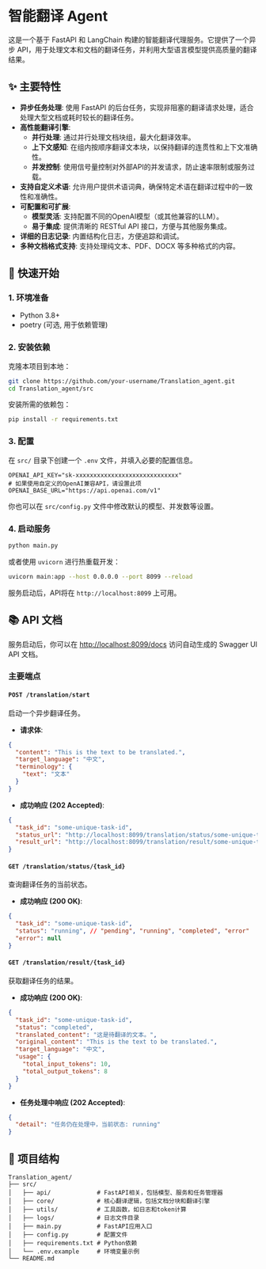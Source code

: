 # 智能翻译 Agent

这是一个基于 FastAPI 和 LangChain 构建的智能翻译代理服务。它提供了一个异步 API，用于处理文本和文档的翻译任务，并利用大型语言模型提供高质量的翻译结果。

## ✨ 主要特性

- **异步任务处理**: 使用 FastAPI 的后台任务，实现非阻塞的翻译请求处理，适合处理大型文档或耗时较长的翻译任务。
- **高性能翻译引擎**:
  - **并行处理**: 通过并行处理文档块组，最大化翻译效率。
  - **上下文感知**: 在组内按顺序翻译文本块，以保持翻译的连贯性和上下文准确性。
  - **并发控制**: 使用信号量控制对外部API的并发请求，防止速率限制或服务过载。
- **支持自定义术语**: 允许用户提供术语词典，确保特定术语在翻译过程中的一致性和准确性。
- **可配置和可扩展**:
  - **模型灵活**: 支持配置不同的OpenAI模型（或其他兼容的LLM）。
  - **易于集成**: 提供清晰的 RESTful API 接口，方便与其他服务集成。
- **详细的日志记录**: 内置结构化日志，方便追踪和调试。
- **多种文档格式支持**: 支持处理纯文本、PDF、DOCX 等多种格式的内容。

## 🚀 快速开始

### 1. 环境准备

- Python 3.8+
- poetry (可选, 用于依赖管理)

### 2. 安装依赖

克隆本项目到本地：
```bash
git clone https://github.com/your-username/Translation_agent.git
cd Translation_agent/src
```

安装所需的依赖包：
```bash
pip install -r requirements.txt
```

### 3. 配置

在 `src/` 目录下创建一个 `.env` 文件，并填入必要的配置信息。

```env
OPENAI_API_KEY="sk-xxxxxxxxxxxxxxxxxxxxxxxxxxxxx"
# 如果使用自定义的OpenAI兼容API，请设置此项
OPENAI_BASE_URL="https://api.openai.com/v1" 
```

你也可以在 `src/config.py` 文件中修改默认的模型、并发数等设置。

### 4. 启动服务

```bash
python main.py
```
或者使用 `uvicorn` 进行热重载开发：
```bash
uvicorn main:app --host 0.0.0.0 --port 8099 --reload
```
服务启动后，API将在 `http://localhost:8099` 上可用。

## 📚 API 文档

服务启动后，你可以在 [http://localhost:8099/docs](http://localhost:8099/docs) 访问自动生成的 Swagger UI API 文档。

### 主要端点

#### `POST /translation/start`

启动一个异步翻译任务。

- **请求体**:
```json
{
  "content": "This is the text to be translated.",
  "target_language": "中文",
  "terminology": {
    "text": "文本"
  }
}
```
- **成功响应 (202 Accepted)**:
```json
{
  "task_id": "some-unique-task-id",
  "status_url": "http://localhost:8099/translation/status/some-unique-task-id",
  "result_url": "http://localhost:8099/translation/result/some-unique-task-id"
}
```

#### `GET /translation/status/{task_id}`

查询翻译任务的当前状态。

- **成功响应 (200 OK)**:
```json
{
  "task_id": "some-unique-task-id",
  "status": "running", // "pending", "running", "completed", "error"
  "error": null
}
```

#### `GET /translation/result/{task_id}`

获取翻译任务的结果。

- **成功响应 (200 OK)**:
```json
{
  "task_id": "some-unique-task-id",
  "status": "completed",
  "translated_content": "这是待翻译的文本。",
  "original_content": "This is the text to be translated.",
  "target_language": "中文",
  "usage": {
    "total_input_tokens": 10,
    "total_output_tokens": 8
  }
}
```

- **任务处理中响应 (202 Accepted)**:
```json
{
  "detail": "任务仍在处理中，当前状态: running"
}
```

## 📝 项目结构
```
Translation_agent/
├── src/
│   ├── api/             # FastAPI相关，包括模型、服务和任务管理器
│   ├── core/            # 核心翻译逻辑，包括文档分块和翻译引擎
│   ├── utils/           # 工具函数，如日志和token计算
│   ├── logs/            # 日志文件目录
│   ├── main.py          # FastAPI应用入口
│   ├── config.py        # 配置文件
│   ├── requirements.txt # Python依赖
│   └── .env.example     # 环境变量示例
└── README.md
```
